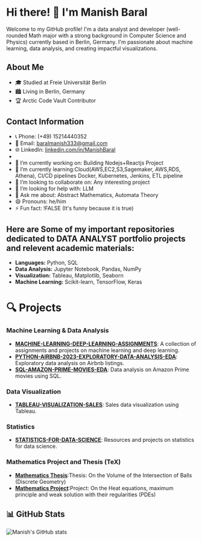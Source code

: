 
# Hi there! 👋 I'm Manish Baral

Welcome to my GitHub profile! I'm a data analyst and  developer (well-rounded Math major with a strong background in Computer Science and Physics) currently based in Berlin, Germany. I'm passionate about machine learning, data analysis, and creating impactful visualizations.

## About Me

- 🎓 Studied at Freie Universität Berlin
- 🏙️ Living in Berlin, Germany
- 🏆 Arctic Code Vault Contributor

## Contact Information

- 📞 Phone: (+49) 15214440352
- 📧 Email: baralmanish333@gmail.com
- 🌐 LinkedIn: [linkedin.com/in/ManishBaral](https://www.linkedin.com/in/manish-baral-402324134/)
- 
- 🔭 I’m currently working on: Building Nodejs+Reactjs Project
- 🌱 I’m currently learning:Cloud(AWS,EC2,S3,Sagemaker, AWS,RDS, Athena), CI/CD pipelines Docker, Kubernetes, Jenkins, ETL pipeline
- 👯 I’m looking to collaborate on: Any interesting project
- 🤔 I’m looking for help with: LLM
- 💬 Ask me about: Abstract Mathematics, Automata Theory
- 😄 Pronouns: he/him
- ⚡ Fun fact: !FALSE (It's funny because it is true)

## Here are Some of my important repositories dedicated to DATA ANALYST portfolio projects and relevent academic materials:


- **Languages:** Python, SQL
- **Data Analysis:** Jupyter Notebook, Pandas, NumPy
- **Visualization:** Tableau, Matplotlib, Seaborn
- **Machine Learning:** Scikit-learn, TensorFlow, Keras

# 🔍 Projects

### Machine Learning & Data Analysis
- **[MACHINE-LEARNING-DEEP-LEARNING-ASSIGNMENTS](https://github.com/ManishBaral1/MACHINE-LEARNING-DEEP-LEARNING-ASSIGNMENTS-)**: A collection of assignments and projects on machine learning and deep learning.
- **[PYTHON-AIRBNB-2023-EXPLORATORY-DATA-ANALYSIS-EDA](https://github.com/ManishBaral1/PYTHON-AIRBNB-2023-EXPLORATORY-DATA-ANALYSIS-EDA-)**: Exploratory data analysis on Airbnb listings.
- **[SQL-AMAZON-PRIME-MOVIES-EDA](https://github.com/ManishBaral1/SQL-AMAZON-PRIME-MOVIES-EDA)**: Data analysis on Amazon Prime movies using SQL.

### Data Visualization
- **[TABLEAU-VISUALIZATION-SALES](https://github.com/ManishBaral1/TABLEAU-VISUALIZATION-SALES-)**: Sales data visualization using Tableau.

### Statistics
- **[STATISTICS-FOR-DATA-SCIENCE](https://github.com/ManishBaral1/STATISTICS-FOR-DATA-SCIENCE)**: Resources and projects on statistics for data science.

### Mathematics Project and Thesis (TeX)
- **[Mathematics Thesis](https://github.com/ManishBaral1/Thesis-Mathematics)**:Thesis: On the Volume of the Intersection of Balls (Discrete Geometry)
- **[Mathematics Project](https://github.com/ManishBaral1/Project-Mathematics)**:Project: On the Heat equations, maximum principle and weak solution with their regularities (PDEs)

## 📊 GitHub Stats

![Manish's GitHub stats](https://github-readme-stats.vercel.app/api?username=ManishBaral1&show_icons=true&theme=radical)
